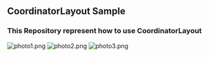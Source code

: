 ## CoordinatorLayout Sample ##

### This Repository represent how to use CoordinatorLayout ###

![photo1.png](https://bitbucket.org/repo/dXdyL4/images/3785346827-photo1.png)
![photo2.png](https://bitbucket.org/repo/dXdyL4/images/3894405577-photo2.png)
![photo3.png](https://bitbucket.org/repo/dXdyL4/images/3994983000-photo3.png)